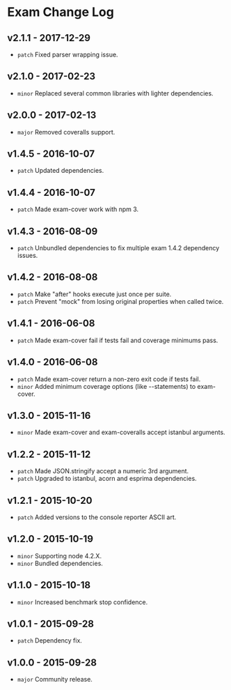 # Exam Change Log

## v2.1.1 - 2017-12-29
* `patch` Fixed parser wrapping issue.

## v2.1.0 - 2017-02-23
* `minor` Replaced several common libraries with lighter dependencies.

## v2.0.0 - 2017-02-13
* `major` Removed coveralls support.

## v1.4.5 - 2016-10-07
* `patch` Updated dependencies.

## v1.4.4 - 2016-10-07
* `patch` Made exam-cover work with npm 3.

## v1.4.3 - 2016-08-09
* `patch` Unbundled dependencies to fix multiple exam 1.4.2 dependency issues.

## v1.4.2 - 2016-08-08
* `patch` Make "after" hooks execute just once per suite.
* `patch` Prevent "mock" from losing original properties when called twice.

## v1.4.1 - 2016-06-08
* `patch` Made exam-cover fail if tests fail and coverage minimums pass.

## v1.4.0 - 2016-06-08
* `patch` Made exam-cover return a non-zero exit code if tests fail.
* `minor` Added minimum coverage options (like --statements) to exam-cover.

## v1.3.0 - 2015-11-16
* `minor` Made exam-cover and exam-coveralls accept istanbul arguments.

## v1.2.2 - 2015-11-12
* `patch` Made JSON.stringify accept a numeric 3rd argument.
* `patch` Upgraded to istanbul, acorn and esprima dependencies.

## v1.2.1 - 2015-10-20
* `patch` Added versions to the console reporter ASCII art.

## v1.2.0 - 2015-10-19
* `minor` Supporting node 4.2.X.
* `minor` Bundled dependencies.

## v1.1.0 - 2015-10-18
* `minor` Increased benchmark stop confidence.

## v1.0.1 - 2015-09-28
* `patch` Dependency fix.

## v1.0.0 - 2015-09-28
* `major` Community release.
